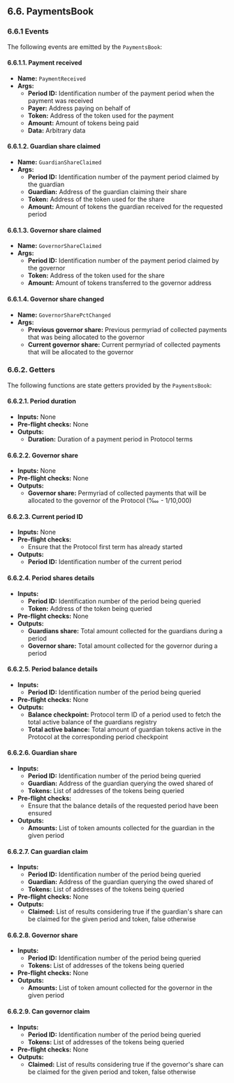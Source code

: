 ## 6.6. PaymentsBook

### 6.6.1 Events

The following events are emitted by the `PaymentsBook`:

#### 6.6.1.1. Payment received

- **Name:** `PaymentReceived`
- **Args:**
    - **Period ID:** Identification number of the payment period when the payment was received
    - **Payer:** Address paying on behalf of
    - **Token:** Address of the token used for the payment
    - **Amount:** Amount of tokens being paid
    - **Data:** Arbitrary data

#### 6.6.1.2. Guardian share claimed

- **Name:** `GuardianShareClaimed`
- **Args:**
    - **Period ID:** Identification number of the payment period claimed by the guardian
    - **Guardian:** Address of the guardian claiming their share
    - **Token:** Address of the token used for the share
    - **Amount:** Amount of tokens the guardian received for the requested period

#### 6.6.1.3. Governor share claimed

- **Name:** `GovernorShareClaimed`
- **Args:**
    - **Period ID:** Identification number of the payment period claimed by the governor
    - **Token:** Address of the token used for the share
    - **Amount:** Amount of tokens transferred to the governor address

#### 6.6.1.4. Governor share changed

- **Name:** `GovernorSharePctChanged`
- **Args:**
    - **Previous governor share:** Previous permyriad of collected payments that was being allocated to the governor
    - **Current governor share:** Current permyriad of collected payments that will be allocated to the governor

### 6.6.2. Getters

The following functions are state getters provided by the `PaymentsBook`:

#### 6.6.2.1. Period duration

- **Inputs:** None
- **Pre-flight checks:** None
- **Outputs:**
    - **Duration:** Duration of a payment period in Protocol terms

#### 6.6.2.2. Governor share

- **Inputs:** None
- **Pre-flight checks:** None
- **Outputs:**
    - **Governor share:** Permyriad of collected payments that will be allocated to the governor of the Protocol (‱ - 1/10,000)

#### 6.6.2.3. Current period ID

- **Inputs:** None
- **Pre-flight checks:**
    - Ensure that the Protocol first term has already started
- **Outputs:**
    - **Period ID:** Identification number of the current period

#### 6.6.2.4. Period shares details

- **Inputs:**
    - **Period ID:** Identification number of the period being queried
    - **Token:** Address of the token being queried
- **Pre-flight checks:** None
- **Outputs:**
    - **Guardians share:** Total amount collected for the guardians during a period
    - **Governor share:** Total amount collected for the governor during a period

#### 6.6.2.5. Period balance details

- **Inputs:**
    - **Period ID:** Identification number of the period being queried
- **Pre-flight checks:** None
- **Outputs:**
    - **Balance checkpoint:** Protocol term ID of a period used to fetch the total active balance of the guardians registry
    - **Total active balance:** Total amount of guardian tokens active in the Protocol at the corresponding period checkpoint

#### 6.6.2.6. Guardian share

- **Inputs:**
    - **Period ID:** Identification number of the period being queried
    - **Guardian:** Address of the guardian querying the owed shared of
    - **Tokens:** List of addresses of the tokens being queried
- **Pre-flight checks:**
    - Ensure that the balance details of the requested period have been ensured
- **Outputs:**
    - **Amounts:** List of token amounts collected for the guardian in the given period

#### 6.6.2.7. Can guardian claim

- **Inputs:**
    - **Period ID:** Identification number of the period being queried
    - **Guardian:** Address of the guardian querying the owed shared of
    - **Tokens:** List of addresses of the tokens being queried
- **Pre-flight checks:** None
- **Outputs:**
    - **Claimed:** List of results considering true if the guardian's share can be claimed for the given period and token, false otherwise

#### 6.6.2.8. Governor share

- **Inputs:**
    - **Period ID:** Identification number of the period being queried
    - **Tokens:** List of addresses of the tokens being queried
- **Pre-flight checks:** None
- **Outputs:**
    - **Amounts:** List of token amount collected for the governor in the given period

#### 6.6.2.9. Can governor claim

- **Inputs:**
    - **Period ID:** Identification number of the period being queried
    - **Tokens:** List of addresses of the tokens being queried
- **Pre-flight checks:** None
- **Outputs:**
    - **Claimed:** List of results considering true if the governor's share can be claimed for the given period and token, false otherwise
